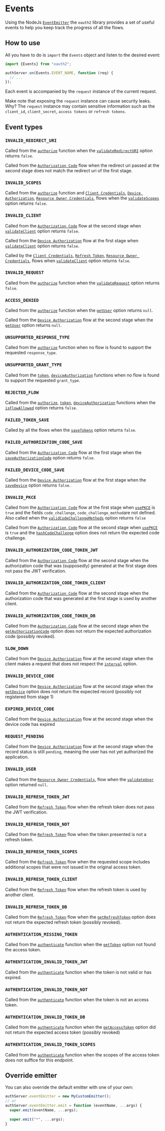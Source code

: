 # Events
Using the NodeJs [`EventEmitter`](https://nodejs.dev/learn/the-nodejs-event-emitter) the `oauth2`
library provides a set of useful events to help you keep track the progress of all the flows.

## How to use
All you have to do is `import` the `Events` object and listen to the desired event:
```javascript
import {Events} from "oauth2";

authServer.on(Events.EVENT_NAME, function (req) {
  // ...
});
```

Each event is accompanied by the `request` instance of the current request.

Make note that exposing the `request` instance can cause security leaks. Why?
The `request` instance may contain sensitive information such as the `client_id`,
`client_secret`, `access tokens` or `refresh tokens`.

## Event types

### `INVALID_REDIRECT_URI`
Called from the [`authorize`](./functions_and_endpoints.md#authorize)
function when the [`validateRedirectURI`](./authorization_server.md#validateredirecturi) option
returns `false`.

Called from the [`Authorization Code`](../flows/authorization_code.md)
flow when the redirect uri passed at the second stage does not match
the redirect uri of the first stage.

### `INVALID_SCOPES`
Called from the [`authorize`](./functions_and_endpoints.md#authorize)
function and
[`Client Credentials`](../flows/client_credentials.md),
[`Device Authorization`](../flows/device_authorization.md),
[`Resource Owner Credentials`](../flows/resource_owner_credentials.md),
flows when the [`validateScopes`](./authorization_server.md#validatescopes) option
returns `false`.

### `INVALID_CLIENT`
Called from the
[`Authorization Code`](../flows/authorization_code.md)
flow at the second stage when [`validateClient`](./authorization_server.md#validateclient) option
returns `false`.

Called from the
[`Device Authorization`](../flows/device_authorization.md)
flow at the first stage when [`validateClient`](./authorization_server.md#validateclient) option
returns `false`.

Called by the
[`Client Credentials`](../flows/client_credentials.md),
[`Refresh Token`](../flows/refresh_token.md),
[`Resource Owner Credentials`](../flows/resource_owner_credentials.md),
flows when [`validateClient`](./authorization_server.md#validateclient) option
returns `false`.

### `INVALID_REQUEST`
Called from the [`authorize`](./functions_and_endpoints.md#authorize)
function when the [`validateRequest`](./authorization_server.md#validaterequest) option
returns `false`.

### `ACCESS_DENIED`
Called from the [`authorize`](./functions_and_endpoints.md#authorize)
function when the [`getUser`](./authorization_server.md#getuser) option
returns `null`. 

Called from the [`Device Authorization`](../flows/device_authorization.md)
flow at the second stage when the
[`getUser`](../flows/device_authorization.md#getuser)
option returns `null`.

### `UNSUPPORTED_RESPONSE_TYPE`
Called from the [`authorize`](./functions_and_endpoints.md#authorize)
function when no flow is found to support the requested `response_type`.

### `UNSUPPORTED_GRANT_TYPE`
Called from the
[`token`](./functions_and_endpoints.md#token),
[`deviceAuthorization`](./functions_and_endpoints.md#device-authorization)
functions when no flow is found to support the requested `grant_type`.

### `REJECTED_FLOW`
Called from the
[`authorize`](./functions_and_endpoints.md#authorize),
[`token`](./functions_and_endpoints.md#token),
[`deviceAuthorization`](./functions_and_endpoints.md#device-authorization)
functions when the [`isFlowAllowed`](./authorization_server.md#isflowallowed)
option returns `false`.

### `FAILED_TOKEN_SAVE`
Called by all the flows when the [`saveTokens`](./authorization_server.md#savetokens)
option returns `false`.

### `FAILED_AUTHORIZATION_CODE_SAVE`
Called from the
[`Authorization Code`](../flows/authorization_code.md)
flow at the first stage when the
[`saveAuthorizationCode`](../flows/authorization_code.md#saveauthorizationcode)
option returns `false`.

### `FAILED_DEVICE_CODE_SAVE`
Called from the
[`Device Authorization`](../flows/device_authorization.md)
flow at the first stage when the
[`saveDevice`](../flows/device_authorization.md#savedevice)
option returns `false`.

### `INVALID_PKCE`
Called from the
[`Authorization Code`](../flows/authorization_code.md)
flow at the first stage when
[`usePKCE`](../flows/authorization_code.md#usepkce)
is `true` and the fields `code_challenge`, `code_challenge_method`are not defined.
Also called when the
[`validCodeChallengeMethods`](../flows/authorization_code.md#validcodechallengemethods)
option returns `false`

Called from the
[`Authorization Code`](../flows/authorization_code.md)
flow at the second stage when
[`usePKCE`](../flows/authorization_code.md#usepkce)
is `true` and the
[`hashCodeChallenge`](../flows/authorization_code.md#hashcodechallenge)
option does not return the expected code challenge.

### `INVALID_AUTHORIZATION_CODE_TOKEN_JWT`
Called from the
[`Authorization Code`](../flows/authorization_code.md)
flow at the second stage when the authorization code
that was (supposedly) generated at the first stage does not pass
the JWT verification.

### `INVALID_AUTHORIZATION_CODE_TOKEN_CLIENT`
Called from the
[`Authorization Code`](../flows/authorization_code.md)
flow at the second stage when the authorization code
that was generated at the first stage is used by another client.

### `INVALID_AUTHORIZATION_CODE_TOKEN_DB`
Called from the
[`Authorization Code`](../flows/authorization_code.md)
flow at the second stage when the
[`getAuthorizationCode`](../flows/authorization_code.md#getauthorizationcode)
option does not return the expected authorization code (possibly revoked).

### `SLOW_DOWN`
Called from the
[`Device Authorization`](../flows/device_authorization.md)
flow at the second stage when the client makes a request that
does not respect the [`interval`](../flows/device_authorization.md#interval)
option.

### `INVALID_DEVICE_CODE`
Called from the
[`Device Authorization`](../flows/device_authorization.md)
flow at the second stage when the
[`getDevice`](../flows/device_authorization.md#getdevice)
option does not return the expected record (possibly not registered from stage 1)

### `EXPIRED_DEVICE_CODE`
Called from the
[`Device Authorization`](../flows/device_authorization.md)
flow at the second stage when the device code has expired

### `REQUEST_PENDING`
Called from the
[`Device Authorization`](../flows/device_authorization.md)
flow at the second stage when the record status is still `pending`,
meaning the user has not yet authorized the application.

### `INVALID_USER`
Called from the
[`Resource Owner Credentials`](../flows/resource_owner_credentials.md),
flow when the
[`validateUser`](../flows/resource_owner_credentials.md#validateuser)
option returned `null`.

### `INVALID_REFRESH_TOKEN_JWT`
Called from the
[`Refresh Token`](../flows/refresh_token.md)
flow when the refresh token does not pass the JWT verification.

### `INVALID_REFRESH_TOKEN_NOT`
Called from the
[`Refresh Token`](../flows/refresh_token.md)
flow when the token presented is not a refresh token.

### `INVALID_REFRESH_TOKEN_SCOPES`
Called from the
[`Refresh Token`](../flows/refresh_token.md)
flow when the requested scope includes additional scopes that were
not issued in the original access token.

### `INVALID_REFRESH_TOKEN_CLIENT`
Called from the
[`Refresh Token`](../flows/refresh_token.md)
flow when the refresh token is used by another client.

### `INVALID_REFRESH_TOKEN_DB`
Called from the
[`Refresh Token`](../flows/refresh_token.md)
flow when the
[`getRefreshToken`](./authorization_server.md#getrefreshtoken)
option does not return the expected refresh token (possibly revoked).

### `AUTHENTICATION_MISSING_TOKEN`
Called from the
[`authenticate`](./functions_and_endpoints.md#authenticate)
function when the
[`getToken`](./authorization_server.md#gettoken)
option not found the access token.

### `AUTHENTICATION_INVALID_TOKEN_JWT`
Called from the
[`authenticate`](./functions_and_endpoints.md#authenticate)
function when the token is not valid or has expired.

### `AUTHENTICATION_INVALID_TOKEN_NOT`
Called from the
[`authenticate`](./functions_and_endpoints.md#authenticate)
function when the token is not an access token.

### `AUTHENTICATION_INVALID_TOKEN_DB`
Called from the
[`authenticate`](./functions_and_endpoints.md#authenticate)
function when the
[`getAccessToken`](./authorization_server.md#getaccesstoken)
option did not return the expected access token (possibly revoked)

### `AUTHENTICATION_INVALID_TOKEN_SCOPES`
Called from the
[`authenticate`](./functions_and_endpoints.md#authenticate)
function when the scopes of the access token does not
suffice for this endpoint.

## Override emitter
You can also override the default emitter with one of your own:
```javascript
authServer.eventEmitter = new MyCustomEmitter();
// or
authServer.eventEmitter.emit = function (eventName, ...args) {
  super.emit(eventName, ...args);
  
  super.emit("*", ...args);
}
```

